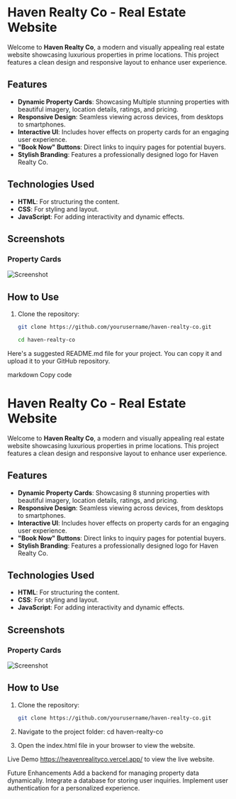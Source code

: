 # Haven Realty Co - Real Estate Website

Welcome to **Haven Realty Co**, a modern and visually appealing real estate website showcasing luxurious properties in prime locations. This project features a clean design and responsive layout to enhance user experience.

## Features

- **Dynamic Property Cards**: Showcasing Multiple stunning properties with beautiful imagery, location details, ratings, and pricing.
- **Responsive Design**: Seamless viewing across devices, from desktops to smartphones.
- **Interactive UI**: Includes hover effects on property cards for an engaging user experience.
- **"Book Now" Buttons**: Direct links to inquiry pages for potential buyers.
- **Stylish Branding**: Features a professionally designed logo for Haven Realty Co.

## Technologies Used

- **HTML**: For structuring the content.
- **CSS**: For styling and layout.
- **JavaScript**: For adding interactivity and dynamic effects.

## Screenshots

### Property Cards
![Screenshot](./Images)

## How to Use

1. Clone the repository:
   ```bash
   git clone https://github.com/yourusername/haven-realty-co.git

   cd haven-realty-co

Here's a suggested README.md file for your project. You can copy it and upload it to your GitHub repository.

markdown
Copy code
# Haven Realty Co - Real Estate Website

Welcome to **Haven Realty Co**, a modern and visually appealing real estate website showcasing luxurious properties in prime locations. This project features a clean design and responsive layout to enhance user experience.

## Features

- **Dynamic Property Cards**: Showcasing 8 stunning properties with beautiful imagery, location details, ratings, and pricing.
- **Responsive Design**: Seamless viewing across devices, from desktops to smartphones.
- **Interactive UI**: Includes hover effects on property cards for an engaging user experience.
- **"Book Now" Buttons**: Direct links to inquiry pages for potential buyers.
- **Stylish Branding**: Features a professionally designed logo for Haven Realty Co.

## Technologies Used

- **HTML**: For structuring the content.
- **CSS**: For styling and layout.
- **JavaScript**: For adding interactivity and dynamic effects.

## Screenshots

### Property Cards
![Screenshot](./Images/project-screenshot.jpg)

## How to Use

1. Clone the repository:
   ```bash
   git clone https://github.com/yourusername/haven-realty-co.git
   
2. Navigate to the project folder:
   cd haven-realty-co
   
3. Open the index.html file in your browser to view the website.


Live Demo
 https://heavenrealityco.vercel.app/ to view the live website.

Future Enhancements
Add a backend for managing property data dynamically.
Integrate a database for storing user inquiries.
Implement user authentication for a personalized experience.

